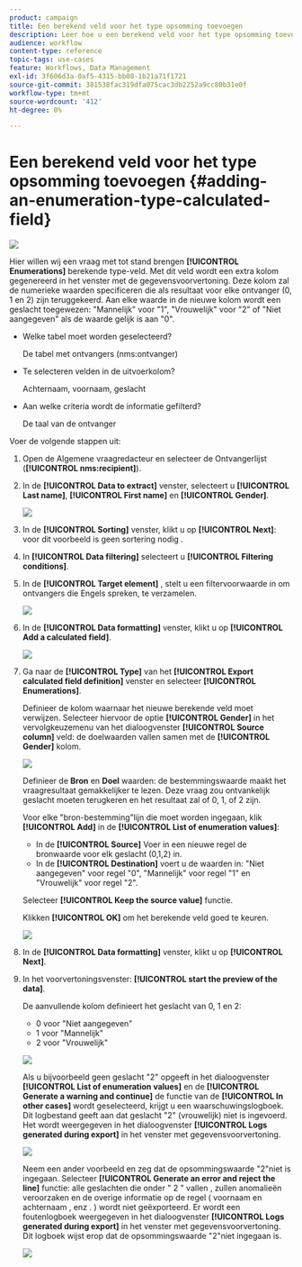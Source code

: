 ```yaml
---
product: campaign
title: Een berekend veld voor het type opsomming toevoegen
description: Leer hoe u een berekend veld voor het type opsomming toevoegt
audience: workflow
content-type: reference
topic-tags: use-cases
feature: Workflows, Data Management
exl-id: 3f606d3a-0af5-4315-bb08-1b21a71f1721
source-git-commit: 381538fac319dfa075cac3db2252a9cc80b31e0f
workflow-type: tm+mt
source-wordcount: '412'
ht-degree: 0%

---
```


# Een berekend veld voor het type opsomming toevoegen {#adding-an-enumeration-type-calculated-field}

![](../../assets/v7-only.svg)

Hier willen wij een vraag met tot stand brengen **[!UICONTROL Enumerations]** berekende type-veld. Met dit veld wordt een extra kolom gegenereerd in het venster met de gegevensvoorvertoning. Deze kolom zal de numerieke waarden specificeren die als resultaat voor elke ontvanger (0, 1 en 2) zijn teruggekeerd. Aan elke waarde in de nieuwe kolom wordt een geslacht toegewezen: &quot;Mannelijk&quot; voor &quot;1&quot;, &quot;Vrouwelijk&quot; voor &quot;2&quot; of &quot;Niet aangegeven&quot; als de waarde gelijk is aan &quot;0&quot;.

* Welke tabel moet worden geselecteerd?

   De tabel met ontvangers (nms:ontvanger)

* Te selecteren velden in de uitvoerkolom?

   Achternaam, voornaam, geslacht

* Aan welke criteria wordt de informatie gefilterd?

   De taal van de ontvanger

Voer de volgende stappen uit:

1. Open de Algemene vraagredacteur en selecteer de Ontvangerlijst (**[!UICONTROL nms:recipient]**).
1. In de **[!UICONTROL Data to extract]** venster, selecteert u **[!UICONTROL Last name]**, **[!UICONTROL First name]** en **[!UICONTROL Gender]**.

   ![](assets/query_editor_nveau_73.png)

1. In de **[!UICONTROL Sorting]** venster, klikt u op **[!UICONTROL Next]**: voor dit voorbeeld is geen sortering nodig .
1. In **[!UICONTROL Data filtering]** selecteert u **[!UICONTROL Filtering conditions]**.
1. In de **[!UICONTROL Target element]** , stelt u een filtervoorwaarde in om ontvangers die Engels spreken, te verzamelen.

   ![](assets/query_editor_nveau_74.png)

1. In de **[!UICONTROL Data formatting]** venster, klikt u op **[!UICONTROL Add a calculated field]**.

   ![](assets/query_editor_nveau_75.png)

1. Ga naar de **[!UICONTROL Type]** van het **[!UICONTROL Export calculated field definition]** venster en selecteer **[!UICONTROL Enumerations]**.

   Definieer de kolom waarnaar het nieuwe berekende veld moet verwijzen. Selecteer hiervoor de optie **[!UICONTROL Gender]** in het vervolgkeuzemenu van het dialoogvenster **[!UICONTROL Source column]** veld: de doelwaarden vallen samen met de **[!UICONTROL Gender]** kolom.

   ![](assets/query_editor_nveau_76.png)

   Definieer de **Bron** en **Doel** waarden: de bestemmingswaarde maakt het vraagresultaat gemakkelijker te lezen. Deze vraag zou ontvankelijk geslacht moeten terugkeren en het resultaat zal of 0, 1, of 2 zijn.

   Voor elke &quot;bron-bestemming&quot;lijn die moet worden ingegaan, klik **[!UICONTROL Add]** in de **[!UICONTROL List of enumeration values]**:

   * In de **[!UICONTROL Source]** Voer in een nieuwe regel de bronwaarde voor elk geslacht (0,1,2) in.
   * In de **[!UICONTROL Destination]** voert u de waarden in: &quot;Niet aangegeven&quot; voor regel &quot;0&quot;, &quot;Mannelijk&quot; voor regel &quot;1&quot; en &quot;Vrouwelijk&quot; voor regel &quot;2&quot;.

   Selecteer **[!UICONTROL Keep the source value]** functie.

   Klikken **[!UICONTROL OK]** om het berekende veld goed te keuren.

   ![](assets/query_editor_nveau_77.png)

1. In de **[!UICONTROL Data formatting]** venster, klikt u op **[!UICONTROL Next]**.
1. In het voorvertoningsvenster: **[!UICONTROL start the preview of the data]**.

   De aanvullende kolom definieert het geslacht van 0, 1 en 2:

   * 0 voor &quot;Niet aangegeven&quot;
   * 1 voor &quot;Mannelijk&quot;
   * 2 voor &quot;Vrouwelijk&quot;

   ![](assets/query_editor_nveau_78.png)

   Als u bijvoorbeeld geen geslacht &quot;2&quot; opgeeft in het dialoogvenster **[!UICONTROL List of enumeration values]** en de **[!UICONTROL Generate a warning and continue]** de functie van de **[!UICONTROL In other cases]** wordt geselecteerd, krijgt u een waarschuwingslogboek. Dit logbestand geeft aan dat geslacht &quot;2&quot; (vrouwelijk) niet is ingevoerd. Het wordt weergegeven in het dialoogvenster **[!UICONTROL Logs generated during export]** in het venster met gegevensvoorvertoning.

   ![](assets/query_editor_nveau_79.png)

   Neem een ander voorbeeld en zeg dat de opsommingswaarde &quot;2&quot;niet is ingegaan. Selecteer **[!UICONTROL Generate an error and reject the line]** functie: alle geslachten die onder &quot; 2 &quot; vallen , zullen anomalieën veroorzaken en de overige informatie op de regel ( voornaam en achternaam , enz . ) wordt niet geëxporteerd. Er wordt een foutenlogboek weergegeven in het dialoogvenster **[!UICONTROL Logs generated during export]** in het venster met gegevensvoorvertoning. Dit logboek wijst erop dat de opsommingswaarde &quot;2&quot;niet ingegaan is.

   ![](assets/query_editor_nveau_80.png)
